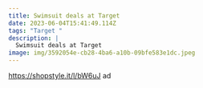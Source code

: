 ```yaml
---
title: Swimsuit deals at Target
date: 2023-06-04T15:41:49.114Z
tags: "Target "
description: |
  Swimsuit deals at Target 
image: img/3592054e-cb28-4ba6-a10b-09bfe583e1dc.jpeg
---
```

https://shopstyle.it/l/bW6uJ ad